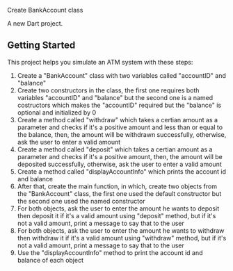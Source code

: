 Create BankAccount class

A new Dart project.

## Getting Started

This project helps you simulate an ATM system with these steps:
1. Create a "BankAccount" class with two variables called "accountID" and "balance"
2. Create two constructors in the class, the first one requires both variables "accountID" and "balance" but the second one is a named costructors which makes the "accountID" required but the "balance" is optional and initialized by 0
3. Create a method called "withdraw" which takes a certian amount as a parameter and checks if it's a positive amount and less than or equal to the balance, then, the amount will be withdrawn successfully, otherwise, ask the user to enter a valid amount
4. Create a method called "deposit" which takes a certian amount as a parameter and checks if it's a positive amount, then, the amount will be deposited successfully, otherwise, ask the user to enter a valid amount
5. Create a method called "displayAccountInfo" which prints the account id and balance
6. After that, create the main function, in which, create two objects from the "BankAccount" class, the first one used the default constructor but the second one used the named constructor
7. For both objects, ask the user to enter the amount he wants to deposit then deposit it if it's a valid amount using "deposit" method, but if it's not a valid amount, print a message to say that to the user
8. For both objects, ask the user to enter the amount he wants to withdraw then withdraw it if it's a valid amount using "withdraw" method, but if it's not a valid amount, print a message to say that to the user
9. Use the "displayAccountInfo" method to print the account id and balance of each object 